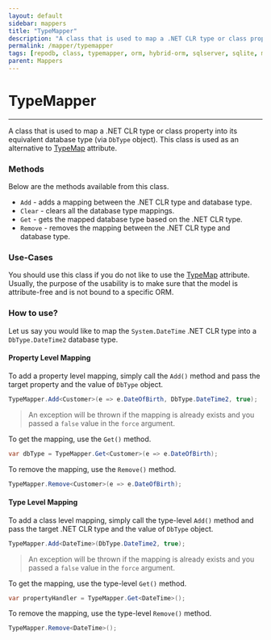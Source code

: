 ```yaml
---
layout: default
sidebar: mappers
title: "TypeMapper"
description: "A class that is used to map a .NET CLR type or class property into its equivalent database type. This class is used as an alternative to TypeMap attribute."
permalink: /mapper/typemapper
tags: [repodb, class, typemapper, orm, hybrid-orm, sqlserver, sqlite, mysql, postgresql]
parent: Mappers
---
```


# TypeMapper

---

A class that is used to map a .NET CLR type or class property into its equivalent database type (via `DbType` object). This class is used as an alternative to [TypeMap](/attribute/typemap) attribute.

### Methods

Below are the methods available from this class.

- `Add` - adds a mapping between the .NET CLR type and database type.
- `Clear` - clears all the database type mappings.
- `Get` - gets the mapped database type based on the .NET CLR type.
- `Remove` - removes the mapping between the .NET CLR type and database type.

### Use-Cases

You should use this class if you do not like to use the [TypeMap](/attribute/typemap) attribute. Usually, the purpose of the usability is to make sure that the model is attribute-free and is not bound to a specific ORM.

### How to use?

Let us say you would like to map the `System.DateTime` .NET CLR type into a `DbType.DateTime2` database type.

#### Property Level Mapping

To add a property level mapping, simply call the `Add()` method and pass the target property and the value of `DbType` object.

```csharp
TypeMapper.Add<Customer>(e => e.DateOfBirth, DbType.DateTime2, true);
```

> An exception will be thrown if the mapping is already exists and you passed a `false` value in the `force` argument.

To get the mapping, use the `Get()` method.

```csharp
var dbType = TypeMapper.Get<Customer>(e => e.DateOfBirth);
```

To remove the mapping, use the `Remove()` method.

```csharp
TypeMapper.Remove<Customer>(e => e.DateOfBirth);
```

#### Type Level Mapping

To add a class level mapping, simply call the type-level `Add()` method and pass the target .NET CLR type and the value of `DbType` object.

```csharp
TypeMapper.Add<DateTime>(DbType.DateTime2, true);
```

> An exception will be thrown if the mapping is already exists and you passed a `false` value in the `force` argument.

To get the mapping, use the type-level `Get()` method.

```csharp
var propertyHandler = TypeMapper.Get<DateTime>();
```

To remove the mapping, use the type-level `Remove()` method.

```csharp
TypeMapper.Remove<DateTime>();
```